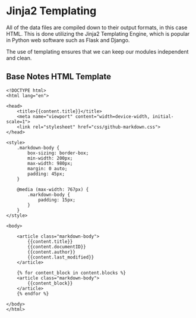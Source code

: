 # Jinja2 Templating

All of the data files are compiled down to their output formats, in this case HTML.
This is done utilizing the Jinja2 Templating Engine, which is popular in Python web software such as Flask and Django.

The use of templating ensures that we can keep our modules independent and clean.

## Base Notes HTML Template

```
<!DOCTYPE html>
<html lang="en">

<head>
    <title>{{content.title}}</title>
    <meta name="viewport" content="width=device-width, initial-scale=1">
    <link rel="stylesheet" href="css/github-markdown.css">
</head>

<style>
    .markdown-body {
        box-sizing: border-box;
        min-width: 200px;
        max-width: 980px;
        margin: 0 auto;
        padding: 45px;
    }

    @media (max-width: 767px) {
        .markdown-body {
            padding: 15px;
        }
    }
</style>

<body>

    <article class="markdown-body">
        {{content.title}}
        {{content.documentID}}
        {{content.author}}
        {{content.last_modified}}
    </article>

    {% for content_block in content.blocks %}
    <article class="markdown-body">
        {{content_block}}
    </article>
    {% endfor %}
    
</body>
</html>
```